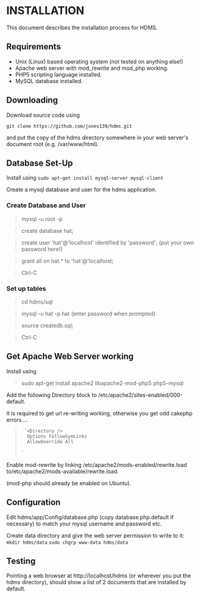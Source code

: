 # INSTALLATION

This document describes the installation process for HDMS.

## Requirements

* Unix (Linux) based operating system (not tested on anything else!)
* Apache web server with mod_rewrite and mod_php working.
* PHP5 scripting language installed.
* MySQL database installed.

## Downloading
Download source code using

`git clone https://github.com/jones139/hdms.git`

and put the copy of the hdms directory somewhere in your web server's document 
root (e.g. /var/www/html).

## Database Set-Up
Install using
	`sudo apt-get install mysql-server mysql-client`

Create a mysql database and user for the hdms application.

### Create Database and User
> mysql -u root -p

  > create database hat;

  > create user 'hat'@'localhost' identified by 'password';   (put your own password here!)

  > grant all on hat.* to 'hat'@'localhost;

  > Ctrl-C

### Set up tables
> cd hdms/sql

> mysql -u hat -p hat   (enter password when prompted)

  > source createdb.sql;

  > Ctrl-C

## Get Apache Web Server working
Install using

> sudo apt-get install apache2 libapache2-mod-php5 php5-mysql

Add the following Directory block to /etc/apache2/sites-enabled/000-default.  

It is required to get url re-writing working, otherwise you get odd cakephp errors....

>      `<Directory />
>		Options FollowSymLinks
>		AllowOverride All
>	</Directory>`

Enable mod-rewrite by linking /etc/apache2/mods-enabled/rewrite.load to/etc/apache2/mods-available/rewrite.load.

(mod-php should already be enabled on Ubuntu).

## Configuration
Edit hdms/app/Config/database.php (copy database.php.default if necessary) to match your mysql username and password etc.

Create data directory and give the web server permission to write to it:
`mkdir hdms/data`
`sudo chgrp www-data hdms/data`

## Testing
Pointing a web browser at http://localhost/hdms (or wherever you put the hdms directory), should show a list of 2 documents that are installed by default.

